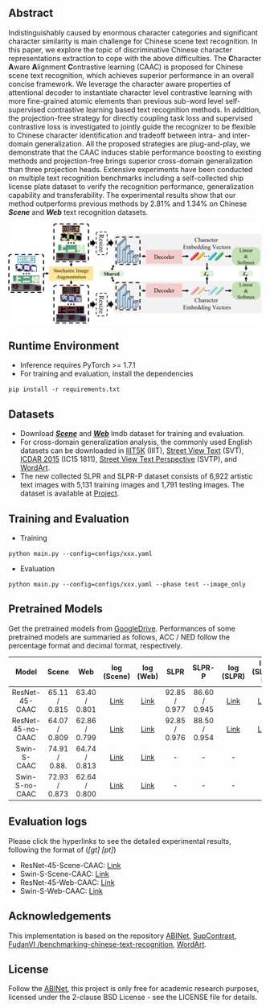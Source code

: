 ## Abstract
Indistinguishably caused by enormous character categories and significant character similarity is main challenge for Chinese scene text recognition. In this paper, we explore the topic of discriminative Chinese character representations extraction to cope with the above difficulties. The **C**haracter **A**ware **A**lignment **C**ontrastive learning (CAAC) is proposed for Chinese scene text recognition, which achieves superior performance in an overall concise framework. We leverage the character aware properties of attentional decoder to instantiate character level contrastive learning with more fine-grained atomic elements than previous sub-word level self-supervised contrastive learning based text recognition methods. In addition, the projection-free strategy for directly coupling task loss and supervised contrastive loss is investigated to jointly guide the recognizer to be flexible to Chinese character identification and tradeoff between intra- and inter-domain generalization. All the proposed strategies are plug-and-play, we demonstrate that the CAAC induces stable performance boosting to existing methods and projection-free brings superior cross-domain generalization than three projection heads. Extensive experiments have been conducted on multiple text recognition benchmarks including a self-collected ship license plate dataset to verify the recognition performance, generalization capability and transferability. The experimental results show that our method outperforms previous methods by 2.81% and 1.34% on Chinese ***Scene*** and ***Web*** text recognition datasets.

<img src="./figures/overall_framework.png" width="1000" title="The overall pipeline of the proposed CAAC.">

## Runtime Environment

- Inference requires PyTorch >= 1.7.1
- For training and evaluation, install the dependencies
```
pip install -r requirements.txt
```

## Datasets

- Download ***[Scene](https://github.com/FudanVI/benchmarking-chinese-text-recognition)*** and ***[Web](https://github.com/FudanVI/benchmarking-chinese-text-recognition)*** lmdb dataset for training and evaluation.
- For cross-domain generalization analysis, the commonly used English datasets can be downloaded in [IIIT5K](http://cvit.iiit.ac.in/projects/SceneTextUnderstanding/IIIT5K.html) (IIIT), [Street View Text](http://www.iapr-tc11.org/mediawiki/index.php/The_Street_View_Text_Dataset) (SVT), [ICDAR 2015](https://rrc.cvc.uab.es/?ch=4) (IC15 1811), [Street View Text Perspective](https://mmocr.readthedocs.io/en/v0.6.1/datasets/recog.html#svtp) (SVTP), and [WordArt](https://github.com/xdxie/WordArt).
- The new collected SLPR and SLPR-P dataset consists of 6,922 artistic text images with 5,131 training images and 1,791 testing images. The dataset is available at [Project]().

## Training and Evaluation

- Training

```
python main.py --config=configs/xxx.yaml
```

- Evaluation

```
python main.py --config=configs/xxx.yaml --phase test --image_only
```

## Pretrained Models

Get the pretrained models from [GoogleDrive](https://drive.google.com/drive/folders/1WkxqNpBMjTUAW5M1E6OdkXw_PDFfAy6Y?usp=sharing). Performances of some pretrained models are summaried as follows, ACC / NED follow the percentage format and decimal format, respectively.

 **Model**         | **Scene**     | **Web**       | **log (Scene)** | **log (Web)** | **SLPR**      | **SLPR-P**    | **log (SLPR)** | **log (SLPR-P)** 
:-----------------:|:-------------:|:-------------:|:---------------:|:-------------:|:-------------:|:-------------:|:--------------:|:----------------:
 ResNet-45-CAAC    | 65.11 / 0.815 | 63.40 / 0.801 | [Link](./logs/training/ResNet-45-Scene-CAAC.txt)     | [Link](./logs/training/ResNet-45-Web-CAAC.txt)              | 92.85 / 0.977 | 86.60 / 0.945 | [Link](./logs/training/ResNet-45-SLPR-CAAC.txt)               | [Link](./logs/training/ResNet-45-SLPR-P-CAAC.txt)                 
 ResNet-45-no-CAAC | 64.07 / 0.809 | 62.86 / 0.799 | [Link](./logs/training/ResNet-45-Scene-no-CAAC.txt)  | [Link](./logs/training/ResNet-45-Web-no-CAAC.txt)              | 92.85 / 0.976 | 88.50 / 0.954 | [Link](./logs/training/ResNet-45-SLPR-P-no-CAAC.txt)               | [Link](./logs/training/ResNet-45-SLPR-P-no-CAAC.txt)                 
 Swin-S-CAAC       | 74.91 / 0.88. | 64.74 / 0.813 | [Link](./logs/training/Swin-S-Scene-CAAC.txt)        | [Link](./logs/training/Swin-S-Web-CAAC.txt)              |       -       |       -       |       -        |      -            
 Swin-S-no-CAAC    | 72.93 / 0.873 | 62.64 / 0.800 | [Link](./logs/training/Swin-S-Scene-no-CAAC.txt)     | [Link](./logs/training/Swin-S-Web-no-CAAC.txt)              |       -       |       -       |     -          |    -              


## Evaluation logs

Please click the hyperlinks to see the detailed experimental results, following the format of  (*[gt]* *[pt]*)

- ResNet-45-Scene-CAAC: [Link](./logs/evaluation/ResNet-45-Scene-CAAC.txt) 
- Swin-S-Scene-CAAC: [Link](./logs/evaluation/Swin-S-Scene-CAAC.txt)
- ResNet-45-Web-CAAC: [Link](./logs/evaluation/ResNet-45-Web-CAAC.txt)
- Swin-S-Web-CAAC: [Link](./logs/evaluation/Swin-S-Web-CAAC.txt)

## Acknowledgements

This implementation is based on the repository [ABINet](https://github.com/FangShancheng/ABINet), [SupContrast](https://github.com/HobbitLong/SupContrast), [FudanVI
/benchmarking-chinese-text-recognition](https://github.com/FudanVI/benchmarking-chinese-text-recognition), [WordArt](https://github.com/xdxie/WordArt).

## License
Follow the [ABINet](https://github.com/FangShancheng/ABINet), this project is only free for academic research purposes, licensed under the 2-clause BSD License - see the LICENSE file for details.

